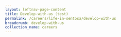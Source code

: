 ```yaml
---
layout: leftnav-page-content
title: Develop-with-us (test)
permalink: /careers/life-in-sentosa/develop-with-us
breadcrumb: develop-with-us
collection_name: careers
---
```

